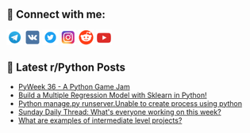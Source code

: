 ## 🔎 Connect with me:
[<img src="https://github.com/bullbesh/bullbesh/blob/main/images/Telegram.png" width="32" height="32" />](https://t.me/bullbesh)
[<img src="https://github.com/bullbesh/bullbesh/blob/main/images/VK.png" width="32" height="32" />](https://vk.com/bullbesh)
[<img src="https://github.com/bullbesh/bullbesh/blob/main/images/Twitter.png" width="32" height="32" />](https://twitter.com/bullbesh1)
[<img src="https://github.com/bullbesh/bullbesh/blob/main/images/Instagram.png" width="32" height="32" />](https://www.instagram.com/bullbesh)
[<img src="https://github.com/bullbesh/bullbesh/blob/main/images/Reddit.png" width="32" height="32" />](https://www.reddit.com/user/bullbesh)
[<img src="https://github.com/bullbesh/bullbesh/blob/main/images/YouTube.png" width="32" height="32" />](https://www.youtube.com/channel/UCtfjRs6uzgq5mfm8S06WTcg)

## 📕 Latest r/Python Posts
<!-- BLOG-POST-LIST:START -->
- [PyWeek 36 - A Python Game Jam](https://www.reddit.com/r/Python/comments/16ks279/pyweek_36_a_python_game_jam/)
- [Build a Multiple Regression Model with Sklearn in Python!](https://www.reddit.com/r/Python/comments/16krx2k/build_a_multiple_regression_model_with_sklearn_in/)
- [Python manage.py runserver.Unable to create process using python](https://www.reddit.com/r/Python/comments/16kprmq/python_managepy_runserverunable_to_create_process/)
- [Sunday Daily Thread: What&#39;s everyone working on this week?](https://www.reddit.com/r/Python/comments/16km68m/sunday_daily_thread_whats_everyone_working_on/)
- [What are examples of intermediate level projects?](https://www.reddit.com/r/Python/comments/16kjlkk/what_are_examples_of_intermediate_level_projects/)
<!-- BLOG-POST-LIST:END -->
